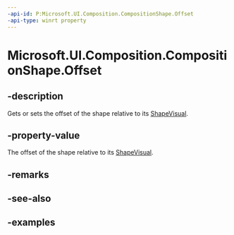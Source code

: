 ```yaml
---
-api-id: P:Microsoft.UI.Composition.CompositionShape.Offset
-api-type: winrt property
---
```


<!-- Property syntax.
public Vector2 Offset { get;  set; }
-->

# Microsoft.UI.Composition.CompositionShape.Offset

## -description

Gets or sets the offset of the shape relative to its [ShapeVisual](shapevisual.md).

## -property-value

The offset of the shape relative to its [ShapeVisual](shapevisual.md).

## -remarks

## -see-also

## -examples

